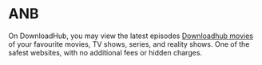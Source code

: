 # ANB
On DownloadHub, you may view the latest episodes <a href="https://download-hub.in/">Downloadhub movies</a> of your favourite movies, TV shows, series, and reality shows. One of the safest websites, with no additional fees or hidden charges.
